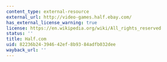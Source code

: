 ```yaml
---
content_type: external-resource
external_url: http://video-games.half.ebay.com/
has_external_license_warning: true
license: https://en.wikipedia.org/wiki/All_rights_reserved
status: ''
title: Half.com
uid: 82236b24-3946-42ef-8b93-84adfb032dee
wayback_url: ''
---
```


